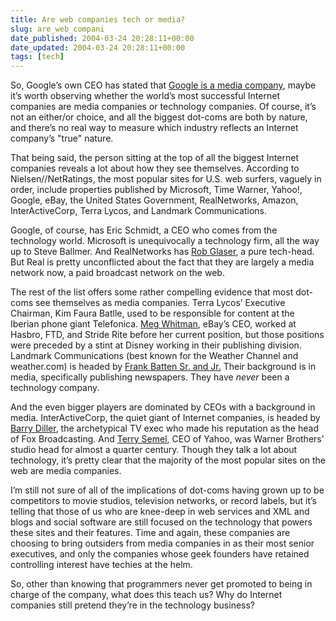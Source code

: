 ```yaml
---
title: Are web companies tech or media?
slug: are_web_compani
date_published: 2004-03-24 20:28:11+00:00
date_updated: 2004-03-24 20:28:11+00:00
tags: [tech]
---
```

So, Google’s own CEO has stated that [Google is a media company](http://battellemedia.com/archives/000484.php), maybe it’s worth observing whether the world’s most successful Internet companies are media companies or technology companies. Of course, it’s not an either/or choice, and all the biggest dot-coms are both by nature, and there’s no real way to measure which industry reflects an Internet company’s "true" nature.

That being said, the person sitting at the top of all the biggest Internet companies reveals a lot about how they see themselves. According to Nielsen//NetRatings, the most popular sites for U.S. web surfers, vaguely in order, include properties published by Microsoft, Time Warner, Yahoo!, Google, eBay, the United States Government, RealNetworks, Amazon, InterActiveCorp, Terra Lycos, and Landmark Communications.

Google, of course, has Eric Schmidt, a CEO who comes from the technology world. Microsoft is unequivocally a technology firm, all the way up to Steve Ballmer. And RealNetworks has [Rob Glaser](http://www.realnetworks.com/company/investor/execbios.html#glaser), a pure tech-head. But Real is pretty unconflicted about the fact that they are largely a media network now, a paid broadcast network on the web.

The rest of the list offers some rather compelling evidence that most dot-coms see themselves as media companies. Terra Lycos’ Executive Chairman, Kim Faura Batlle, used to be responsible for content at the Iberian phone giant Telefonica. [Meg Whitman](http://pages.ebay.com/community/aboutebay/overview/management.html), eBay’s CEO, worked at Hasbro, FTD, and Stride Rite before her current position, but those positions were preceded by a stint at Disney working in their publishing division. Landmark Communications (best known for the Weather Channel and weather.com) is headed by [Frank Batten Sr. and Jr.](http://www.landmarkcom.com/about/exec.php) Their background is in media, specifically publishing newspapers. They have *never* been a technology company.

And the even bigger players are dominated by CEOs with a background in media. InterActiveCorp, the quiet giant of Internet companies, is headed by [Barry Diller](http://www.iac.com/people/diller.html), the archetypical TV exec who made his reputation as the head of Fox Broadcasting. And [Terry Semel](http://docs.yahoo.com/docs/pr/executives/semel.html), CEO of Yahoo, was Warner Brothers’ studio head for almost a quarter century. Though they talk a lot about technology, it’s pretty clear that the majority of the most popular sites on the web are media companies.

I’m still not sure of all of the implications of dot-coms having grown up to be competitors to movie studios, television networks, or record labels, but it’s telling that those of us who are knee-deep in web services and XML and blogs and social software are still focused on the technology that powers these sites and their features. Time and again, these companies are choosing to bring outsiders from media companies in as their most senior executives, and only the companies whose geek founders have retained controlling interest have techies at the helm.

So, other than knowing that programmers never get promoted to being in charge of the company, what does this teach us? Why do Internet companies still pretend they’re in the technology business?
